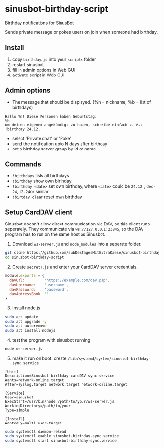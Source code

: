 # sinusbot-birthday-script
Birthday notifications for SinusBot

Sends private message or pokes users on join when someone had birthday.

## Install

1. copy `birthday.js` into your `scripts` folder
2. restart sinusbot
3. fill in admin options in Web GUI
4. activate script in Web GUI

## Admin options

* The message that should be displayed. (%n = nickname, %b = list of birthdays)
```
Hallo %n! Diese Personen haben Geburtstag:
%b
Um deinen eigenen angekündigt zu haben, schreibe einfach z. B.:
!birthday 24.12.
```
* select 'Private chat' or 'Poke'
* send the notification upto N days after birthday
* set a birthday server group by id or name

## Commands

* `!birthdays`
  lists all birthdays
* `!birthday`
  show own birthday
* `!birthday <date>`
  set own birthday, where `<date>` could be `24.12.`, `dec-24`, `12-24`or similar
* `!birtday clear`
  reset own birthday
  
## Setup CardDAV client

Sinusbot doesn't allow direct communication via DAV, so this client runs seperately.
They communicate via `ws://127.0.0.1:23845`, so the DAV program has to run on the same host as Sinusbot.

1. Download `ws-server.js` and `node_modules` into a seperate folder.
```bash
git clone https://github.com/subDesTagesMitExtraKaese/sinusbot-birthday-script/tree/dav-test
cd sinusbot-birthday-script
```

2. Create `secrets.js` and enter your CardDAV server credentials.
```javascript
module.exports = {
  davUrl:         'https://example.com/dav.php',
  davUsername:    'username',
  davPassword:    'password',
  davAddressBook: ''
}
```

3. install node.js
```bash
sudo apt update
sudo apt upgrade -y
sudo apt autoremove
sudo apt install nodejs
```

4. test the program with sinusbot running
```bash
node ws-server.js
```

5. make it run on boot: create `/lib/systemd/system/sinusbot-birthday-sync.service`
```
[Unit]
Description=Sinusbot birthday cardDAV sync service
Wants=network-online.target
After=syslog.target network.target network-online.target

[Service]
User=sinusbot
ExecStart=/usr/bin/node /path/to/your/ws-server.js
WorkingDirectory=/path/to/your
Type=simple

[Install]
WantedBy=multi-user.target
```
```bash
sudo systemctl daemon-reload
sudo systemctl enable sinusbot-birthday-sync.service
sudo systemctl start sinusbot-birthday-sync.service
```